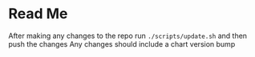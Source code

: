 # Read Me

After making any changes to the repo run `./scripts/update.sh` and then push the changes
Any changes should include a chart version bump
